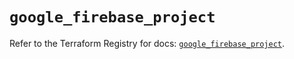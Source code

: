 # `google_firebase_project`

Refer to the Terraform Registry for docs: [`google_firebase_project`](https://registry.terraform.io/providers/hashicorp/google-beta/6.28.0/docs/resources/google_firebase_project).
